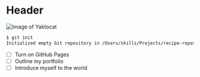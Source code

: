 # Header
![Image of Yaktocat](https://octodex.github.com/images/yaktocat.png)
```sh
$ git init
Initialized empty Git repository in /Users/skills/Projects/recipe-repository/.git/
```
- [ ] Turn on GitHub Pages
- [ ] Outline my portfolio
- [ ] Introduce myself to the world
